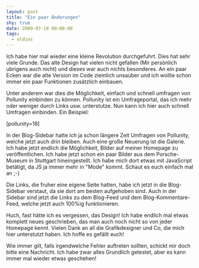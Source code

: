```yaml
---
layout: post
title: "Ein paar Änderungen"
shy: true
date: 2009-07-18 00:00:00
tags:
  - oldies
---
```


Ich habe hier mal wieder eine kleine Revolution durchgefuhrt. Dies hat sehr viele Grunde. Das alte Design hat vielen nicht gefallen (Mir persönlich ubrigens auch nicht) und dieses war auch nichts besonderes. An ein paar Ecken war die alte Version im Code ziemlich unsauber und ich wollte schon immer ein paar Funktionen zusätzlich einbauen.

Unter anderem war dies die Möglichkeit, einfach und schnell umfragen von Pollunity einbinden zu können. Pollunity ist ein Umfrageportal, das ich mehr oder weniger durch Links usw. unterstutze. Nun kann ich hier auch schnell Umfragen einbinden. Ein Beispiel:

[pollunity=18]

In der Blog-Sidebar hatte ich ja schon längere Zeit Umfragen von Pollunity, welche jetzt auch drin bleiben. Auch eine große Neuerung ist die Galerie. Ich habe jetzt endlich die Möglichkeit, Bilder auf meiner Homepage zu veröffentlichen. Ich habe jetzt schon ein paar Bilder aus dem Porsche-Museum in Stuttgart hineingestellt. Ich habe mich dort etwas mit JavaScript betätigt, da JS ja immer mehr in "Mode" kommt. Schaut es euch einfach mal an ;-)

Die Links, die fruher eine eigene Seite hatten, habe ich jetzt in die Blog-Sidebar verstaut, da sie dort am besten aufgehoben sind. Auch in der Sidebar sind jetzt die Links zu dem Blog-Feed und dem Blog-Kommentare-Feed, welche jetzt auch 100%ig funktionieren.

Huch, fast hätte ich es vergessen, das Design! Ich habe endlich mal etwas komplett neues geschrieben, das man auch noch nicht so von jeder Homepage kennt. Vielen Dank an all die Grafikdesigner und Co, die mich hier unterstutzt haben. Ich hoffe es gefällt euch!

Wie immer gilt, falls irgendwelche Fehler auftreten sollten, schickt mir doch bitte eine Nachricht. Ich habe zwar alles Grundlich getestet, aber es kann immer mal wieder etwas geschehen!
